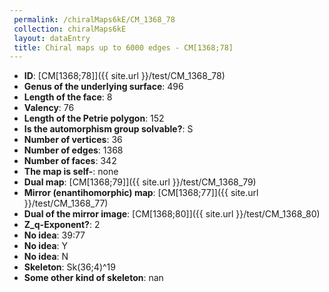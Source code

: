 ```yaml
--- 
 permalink: /chiralMaps6kE/CM_1368_78 
 collection: chiralMaps6kE
 layout: dataEntry
 title: Chiral maps up to 6000 edges - CM[1368;78]
---
```


- **ID**: [CM[1368;78]]({{ site.url }}/test/CM_1368_78)
- **Genus of the underlying surface**: 496
- **Length of the face**: 8
- **Valency**: 76
- **Length of the Petrie polygon**: 152
- **Is the automorphism group solvable?**: S
- **Number of vertices**: 36
- **Number of edges**: 1368
- **Number of faces**: 342
- **The map is self-**: none
- **Dual map**: [CM[1368;79]]({{ site.url }}/test/CM_1368_79)
- **Mirror (enantihomorphic) map**: [CM[1368;77]]({{ site.url }}/test/CM_1368_77)
- **Dual of the mirror image**: [CM[1368;80]]({{ site.url }}/test/CM_1368_80)
- **Z_q-Exponent?**: 2
- **No idea**:  39:77
- **No idea**: Y
- **No idea**: N
- **Skeleton**: Sk(36;4)^19
- **Some other kind of skeleton**: nan
